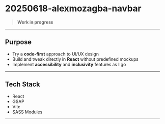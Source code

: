 # 20250618-alexmozagba-navbar

> **Work in progress** 

---

## Purpose

- Try a **code-first** approach to UI/UX design
- Build and tweak directly in **React** without predefined mockups
- Implement **accessibility** and **inclusivity** features as I go

---

## Tech Stack

- React
- GSAP
- Vite
- SASS Modules

---